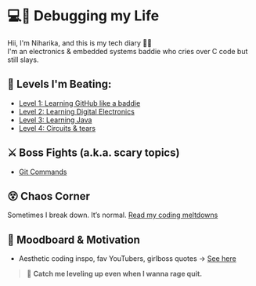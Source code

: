 # 💻🩷 Debugging my Life

Hii, I'm Niharika, and this is my tech diary 🧠🌸  
I'm an electronics & embedded systems baddie who cries over C code but still slays.

## 🌟 Levels I'm Beating:
- [Level 1: Learning GitHub like a baddie](levels/level-1-getting-started.md)
- [Level 2: Learning Digital Electronics](levels/level-2-digital-electronics.md)
- [Level 3: Learning Java](levels/level-3-java.md)
- [Level 4: Circuits & tears](levels/level-4-electronics.md)

## ⚔️ Boss Fights (a.k.a. scary topics)
- [Git Commands](levels/boss-fight-1-git.md)

## 😵 Chaos Corner
Sometimes I break down. It’s normal. [Read my coding meltdowns](chaos-corner/meltdowns.md)

## 📸 Moodboard & Motivation
- Aesthetic coding inspo, fav YouTubers, girlboss quotes → [See here](moodboard/inspo-links.md)

> 🌈 **Catch me leveling up even when I wanna rage quit.**
